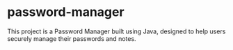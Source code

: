 # password-manager
This project is a Password Manager built using Java, designed to help users securely manage their passwords and notes.
